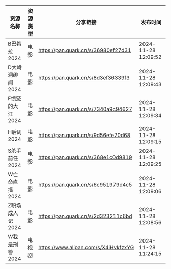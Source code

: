 | 资源名称       | 资源类型 | 分享链接                                 | 发布时间                |
| ---------- | ---- | ------------------------------------ | ------------------- |
| B巴希拉2024   | 电影   | https://pan.quark.cn/s/36980ef27d31  | 2024-11-28 12:09:52 |
| D大峙洞绯闻2024 | 电影   | https://pan.quark.cn/s/8d3ef36339f3  | 2024-11-28 12:09:43 |
| F愤怒的大江2024 | 电影   | https://pan.quark.cn/s/7340a9c94627  | 2024-11-28 12:09:34 |
| H后周2024    | 电影   | https://pan.quark.cn/s/9d56efe70d68  | 2024-11-28 12:09:15 |
| S杀手前任2024  | 电影   | https://pan.quark.cn/s/368e1c0d9819  | 2024-11-28 12:09:25 |
| W亡命直播2024  | 电影   | https://pan.quark.cn/s/6c951979d4c5  | 2024-11-28 12:09:06 |
| Z职场成人记2024 | 电影   | https://pan.quark.cn/s/2d323211c6bd  | 2024-11-28 12:08:56 |
| W我是刑警2024  | 电视剧  | https://www.alipan.com/s/X4iHvkfzxYG | 2024-11-28 11:24:15 |
